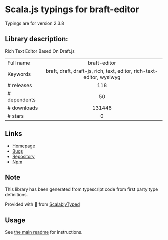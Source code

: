 
# Scala.js typings for braft-editor

Typings are for version 2.3.8

## Library description:
Rich Text Editor Based On Draft.js

|                    |                 |
| ------------------ | :-------------: |
| Full name          | braft-editor |
| Keywords           | braft, draft, draft-js, rich, text, editor, rich-text-editor, wysiwyg |
| # releases         | 118 |
| # dependents       | 50 |
| # downloads        | 131446 |
| # stars            | 0 |

## Links
- [Homepage](https://github.com/margox/braft#readme)
- [Bugs](https://github.com/margox/braft/issues)
- [Repository](https://github.com/margox/braft)
- [Npm](https://www.npmjs.com/package/braft-editor)
    


## Note
This library has been generated from typescript code from first party type definitions.

Provided with :purple_heart: from [ScalablyTyped](https://github.com/oyvindberg/ScalablyTyped)

## Usage
See [the main readme](../../readme.md) for instructions.


